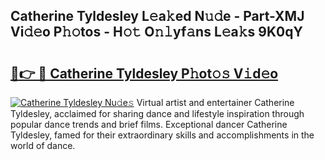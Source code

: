 ## Catherine Tyldesley L𝚎a𝚔ed N𝚞𝚍e - Part-XMJ Vi𝚍𝚎o P𝚑𝚘tos - H𝚘𝚝 O𝚗𝚕yf𝚊ns L𝚎a𝚔s 9K0qY

# <h2><a href="http://kf5ub3p.oniu.top/?m=Catherine+Tyldesley">🔗👉 🔴 Catherine Tyldesley P𝚑ot𝚘𝚜 V𝚒d𝚎o</a></h2>

[![Catherine Tyldesley Nu𝚍e𝚜](https://i.imgur.com/0qMVB7G.gif)](http://kf5ub3p.oniu.top/?m=Catherine+Tyldesley)
Virtual artist and entertainer Catherine Tyldesley, acclaimed for sharing dance and lifestyle inspiration through popular dance trends and brief films. Exceptional dancer Catherine Tyldesley, famed for their extraordinary skills and accomplishments in the world of dance.  
